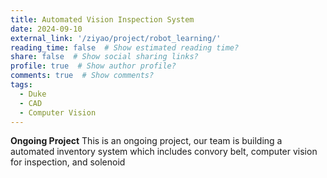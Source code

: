 ```yaml
---
title: Automated Vision Inspection System 
date: 2024-09-10
external_link: '/ziyao/project/robot_learning/'
reading_time: false  # Show estimated reading time?
share: false  # Show social sharing links?
profile: true  # Show author profile?
comments: true  # Show comments?
tags:
  - Duke
  - CAD
  - Computer Vision
---
```


**Ongoing Project**
This is an ongoing project, our team is building a automated inventory system which includes convory belt, computer vision for inspection, and solenoid